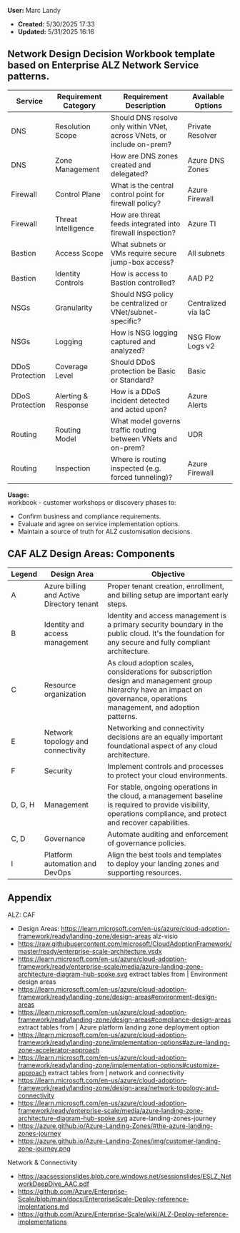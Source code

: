 **User:** Marc Landy 
- **Created:** 5/30/2025 17:33  
- **Updated:** 5/31/2025 16:16  

## **Network Design Decision Workbook** template based on Enterprise ALZ Network Service patterns. 

| Service | Requirement Category | Requirement Description | Available Options |
| --- | --- | --- | --- |
| DNS | Resolution Scope | Should DNS resolve only within VNet, across VNets, or include on-prem? | Private Resolver | Azure DNS | Custom Forwarder | Conditional Forwarding |
| DNS | Zone Management | How are DNS zones created and delegated? | Azure DNS Zones | Manual Zone Delegation | IaC Managed |
| Firewall | Control Plane | What is the central control point for firewall policy? | Azure Firewall | 3rd Party NVA | Hybrid |
| Firewall | Threat Intelligence | How are threat feeds integrated into firewall inspection? | Azure TI | External Feed | None |
| Bastion | Access Scope | What subnets or VMs require secure jump-box access? | All subnets | Selected subnets | Dev/Test only |
| Bastion | Identity Controls | How is access to Bastion controlled? | AAD P2 | PIM | RBAC + Just-in-Time |
| NSGs | Granularity | Should NSG policy be centralized or VNet/subnet-specific? | Centralized via IaC | Delegated to App Teams | Hybrid |
| NSGs | Logging | How is NSG logging captured and analyzed? | NSG Flow Logs v2 | Azure Monitor | 3rd Party SIEM |
| DDoS Protection | Coverage Level | Should DDoS protection be Basic or Standard? | Basic | Standard |
| DDoS Protection | Alerting & Response | How is a DDoS incident detected and acted upon? | Azure Alerts | Manual Review | SOC Integration |
| Routing | Routing Model | What model governs traffic routing between VNets and on-prem? | UDR | BGP via ER/ExpressRoute | Hub/Spoke Propagation |
| Routing | Inspection | Where is routing inspected (e.g. forced tunneling)? | Azure Firewall | NVA | None |

**Usage:**  
workbook - customer workshops or discovery phases to:
*   Confirm business and compliance requirements.  
*   Evaluate and agree on service implementation options.
*   Maintain a source of truth for ALZ customisation decisions.

## CAF ALZ Design Areas: Components

| Legend | Design Area                          | Objective                                                                                         |
|--------|--------------------------------------|---------------------------------------------------------------------------------------------------|
| A      | Azure billing and Active Directory tenant | Proper tenant creation, enrollment, and billing setup are important early steps.                  |
| B      | Identity and access management       | Identity and access management is a primary security boundary in the public cloud. It's the foundation for any secure and fully compliant architecture. |
| C      | Resource organization                | As cloud adoption scales, considerations for subscription design and management group hierarchy have an impact on governance, operations management, and adoption patterns. |
| E      | Network topology and connectivity    | Networking and connectivity decisions are an equally important foundational aspect of any cloud architecture. |
| F      | Security                             | Implement controls and processes to protect your cloud environments.                             |
| D, G, H| Management                           | For stable, ongoing operations in the cloud, a management baseline is required to provide visibility, operations compliance, and protect and recover capabilities. |
| C, D   | Governance                           | Automate auditing and enforcement of governance policies.                                         |
| I      | Platform automation and DevOps       | Align the best tools and templates to deploy your landing zones and supporting resources.         |

## Appendix

ALZ: CAF 
- Design Areas: https://learn.microsoft.com/en-us/azure/cloud-adoption-framework/ready/landing-zone/design-areas
alz-visio
- https://raw.githubusercontent.com/microsoft/CloudAdoptionFramework/master/ready/enterprise-scale-architecture.vsdx
- https://learn.microsoft.com/en-us/azure/cloud-adoption-framework/ready/enterprise-scale/media/azure-landing-zone-architecture-diagram-hub-spoke.svg
extract tables from | Environment design areas
- https://learn.microsoft.com/en-us/azure/cloud-adoption-framework/ready/landing-zone/design-areas#environment-design-areas
- https://learn.microsoft.com/en-us/azure/cloud-adoption-framework/ready/landing-zone/design-areas#compliance-design-areas
extract tables from | Azure platform landing zone deployment option
- https://learn.microsoft.com/en-us/azure/cloud-adoption-framework/ready/landing-zone/implementation-options#azure-landing-zone-accelerator-approach
- https://learn.microsoft.com/en-us/azure/cloud-adoption-framework/ready/landing-zone/implementation-options#customize-approach
extract tables from | network and connectivity
- https://learn.microsoft.com/en-us/azure/cloud-adoption-framework/ready/landing-zone/design-area/network-topology-and-connectivity
- https://learn.microsoft.com/en-us/azure/cloud-adoption-framework/ready/enterprise-scale/media/azure-landing-zone-architecture-diagram-hub-spoke.svg
azure-landing-zones-journey
- https://azure.github.io/Azure-Landing-Zones/#the-azure-landing-zones-journey
- https://azure.github.io/Azure-Landing-Zones/img/customer-landing-zone-journey.png

Network & Connectivity 
- https://aacsessionslides.blob.core.windows.net/sessionslides/ESLZ_NetworkDeepDive_AAC.pdf
- https://github.com/Azure/Enterprise-Scale/blob/main/docs/EnterpriseScale-Deploy-reference-implentations.md
- https://github.com/Azure/Enterprise-Scale/wiki/ALZ-Deploy-reference-implementations


